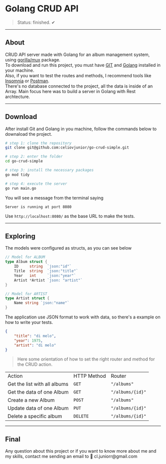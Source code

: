 <h1>Golang CRUD API</h1>

> Status: finished. ✔

---

## About
CRUD API server made with Golang for an album management system, using [gorilla/mux](https://github.com/gorilla/mux) package.<br>
To download and run this project, you must have [GIT](https://git-scm.com/book/en/v2/Getting-Started-Installing-Git) and [Golang](https://go.dev/learn/) installed in your machine.<br>
Also, if you want to test the routes and methods, I recommend tools like [Insomnia](https://insomnia.rest/download) or [Postman](https://www.postman.com/downloads/).<br>
There's no database connected to the project, all the data is inside of an Array. Main focus here was to build a server in Golang with Rest archtecture.

---

## Download
<p>After install Git and Golang in you machine, follow the commands below to downaload the project.</p>

```bash
# step 1: clone the repository
git clone git@github.com:celiovjunior/go-crud-simple.git

# step 2: enter the folder
cd go-crud-simple

# step 3: install the necessary packages
go mod tidy

# step 4: execute the server
go run main.go
```

<p>You will see a message from the terminal saying</p>

```code
Server is running at port 8080
```
<p>Use <code>http://localhost:8080/</code> as the base URL to make the tests.</p>

---

## Exploring

<p>The models were configured as structs, as you can see below</p>

```go
// Model for ALBUM
type Album struct {
	ID     string  `json:"id"`
	Title  string  `json:"title"`
	Year   int     `json:"year"`
	Artist *Artist `json: "artist"`
}

// Model for ARTIST
type Artist struct {
	Name string `json:"name"`
}
```

<p>The application use JSON format to work with data, so there's a example on how to write your tests.</p>

```json
{
    "title": "di melo",
    "year": 1975,
    "artist": "di melo"
}
```
> Here some orientation of how to set the right router and method for the CRUD action.

<table>
    <tr>
        <td>Action</td>
        <td>HTTP Method</td>
        <td>Router</td>
    </tr>
    <tr>
        <td>Get the list with all albums</td>
        <td><code>GET</code></td>
        <td><code>"/albums"</code></td>
    </tr>
    <tr>
        <td>Get the data of one Album</td>
        <td><code>GET</code></td>
        <td><code>"/albums/{id}"</code></td>
    </tr>
    <tr>
        <td>Create a new Album</td>
        <td><code>POST</code></td>
        <td><code>"/albums"</code></td>
    </tr>
    <tr>
        <td>Update data of one Album</td>
        <td><code>PUT</code></td>
        <td><code>"/albums/{id}"</code></td>
    </tr>
    <tr>
        <td>Delete a specific album</td>
        <td><code>DELETE</code></td>
        <td><code>"/albums/{id}"</code></td>
    </tr>
</table>

---
## Final

<p>Any question about this project or if you want to know more about me and my skills, contact me sending an email to 📩 cl.juniorr@gmail.com </p>